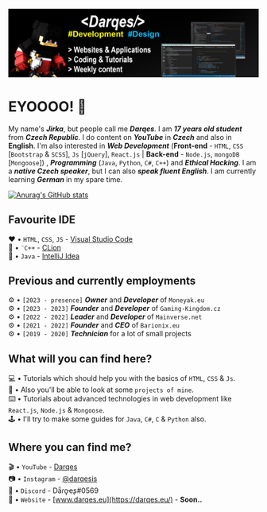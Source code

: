 ![Design and Development](https://github.com/Darqes/Darqes/blob/main/Banner.png/)

# EYOOOO! 👋

My name's ***Jirka***, but people call me ***Darqes***. I am ***17 years old student*** from ***Czech Republic***. I do content on ***YouTube*** in ***Czech*** and also in **English**.
I'm also interested in ***Web Development*** (**Front-end** - `HTML`, `CSS` [`Bootstrap` & `SCSS`], `Js` [`jQuery`], `React.js` | **Back-end** - `Node.js`, `mongoDB` [`Mongoose`])  , ***Programming*** (`Java`, `Python`, `C#`, `C++`) and ***Ethical Hacking***.
I am a ***native Czech speaker***, but I can also ***speak fluent English***. I am currently learning ***German*** in my spare time.

[![Anurag's GitHub stats](https://github-readme-stats.vercel.app/api?username=Darqes)](https://github.com/anuraghazra/github-readme-stats)


## Favourite IDE

❤️ • `HTML`, `CSS`, `JS` - [Visual Studio Code](https://code.visualstudio.com/) <br>
💜 • `¨C++` - [CLion]([https://www.jetbrains.com/clion/download/]) <br>
🧡 • `Java` - [IntelliJ Idea](https://www.jetbrains.com/idea/)


## Previous and currently employments

⚙️ • `[2023 - presence]` ***Owner*** and ***Developer*** of `Moneyak.eu` <br>
⚙️ • `[2023 - 2023]` ***Founder*** and ***Developer*** of `Gaming-Kingdom.cz` <br>
⚙️ • `[2022 - 2022]` ***Leader*** and ***Developer*** of `Mainverse.net` <br>
⚙️ • `[2021 - 2022]` ***Founder*** and ***CEO*** of `Barionix.eu` <br>
⚙️ • `[2019 - 2020]` ***Technician*** for a lot of small projects



## What will you can find here?

💻 • Tutorials which should help you with the basics of `HTML`, `CSS` & `Js`. <br>
📲 • Also you'll be able to look at some `projects of mine`.<br>
⌨️ • Tutorials about advanced technologies in web development like `React.js`, `Node.js` & `Mongoose`.<br>
🕹 • I'll try to make some guides for `Java`, `C#`, `C` & `Python` also.<br>


## Where you can find me?

🎬 • `YouTube` - [Darqes](https://youtube.com/darqes/) <br>
📷 • `Instagram` - [@darqesis](https://instagram.com/darqesis/) <br>
💬 • `Discord` - Dǟɾϙҽʂ#0569 <br>
📌 • `Website` - [www.darqes.eu](https://darqes.eu/) - **Soon..**
